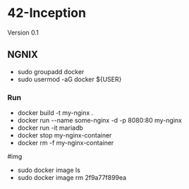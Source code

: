 # 42-Inception

Version 0.1

## NGNIX
- sudo groupadd docker
- sudo usermod -aG docker ${USER}
### Run 
- docker build -t my-nginx .
- docker run --name some-nginx -d -p 8080:80 my-nginx
- docker run -it mariadb
- docker stop my-nginx-container
- docker rm -f my-nginx-container


#img
- sudo docker image ls
- sudo  docker image rm 2f9a77f899ea
